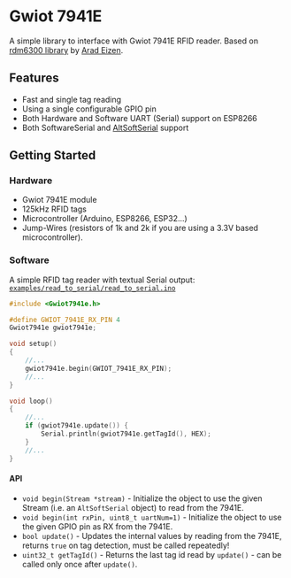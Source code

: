 # Gwiot 7941E

A simple library to interface with Gwiot 7941E RFID reader. Based on
[rdm6300 library](https://github.com/arduino12/rdm6300) by
[Arad Eizen](https://github.com/arduino12).

## Features

* Fast and single tag reading
* Using a single configurable GPIO pin
* Both Hardware and Software UART (Serial) support on ESP8266
* Both SoftwareSerial and [AltSoftSerial](https://github.com/PaulStoffregen/AltSoftSerial)
support

## Getting Started

### Hardware

* Gwiot 7941E module
* 125kHz RFID tags
* Microcontroller (Arduino, ESP8266, ESP32...)
* Jump-Wires (resistors of 1k and 2k if you are using a 3.3V based microcontroller).

### Software

A simple RFID tag reader with textual Serial output:
[`examples/read_to_serial/read_to_serial.ino`](examples/read_to_serial/read_to_serial.ino)

```c++
#include <Gwiot7941e.h>

#define GWIOT_7941E_RX_PIN 4
Gwiot7941e gwiot7941e;

void setup()
{
    //...
    gwiot7941e.begin(GWIOT_7941E_RX_PIN);
    //...
}

void loop()
{
    //...
    if (gwiot7941e.update()) {
        Serial.println(gwiot7941e.getTagId(), HEX);
    }
    //...
}
```

#### API

* `void begin(Stream *stream)` - Initialize the object to use the given Stream
(i.e. an `AltSoftSerial` object) to read from the 7941E.
* `void begin(int rxPin, uint8_t uartNum=1)` - Initialize the object to use the
given GPIO pin as RX from the 7941E.
* `bool update()` - Updates the internal values by reading from the 7941E, returns
`true` on tag detection, must be called repeatedly!
* `uint32_t getTagId()` - Returns the last tag id read by `update()` - can
be called only once after `update()`.
